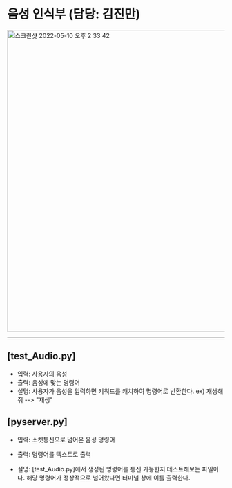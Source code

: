 # 음성 인식부 (담당: 김진만)

<img width="697" alt="스크린샷 2022-05-10 오후 2 33 42" src="https://user-images.githubusercontent.com/88064555/167552113-fd19fe92-3f5e-43a2-aca4-1911b514ddae.png">

---
## [test_Audio.py]

+ 입력: 사용자의 음성
+ 출력: 음성에 맞는 명령어
+ 설명: 사용자가 음성을 입력하면 키워드를 캐치하여 명령어로 반환한다. ex) 재생해줘 --> "재생"

## [pyserver.py]

+ 입력: 소켓통신으로 넘어온 음성 명령어
+ 출력: 명령어를 텍스트로 출력

+ 설명: [test_Audio.py]에서 생성된 명령어를 통신 가능한지 테스트해보는 파일이다. 해당 명령어가 정상적으로 넘어왔다면 터미널 창에 이를 출력한다.


